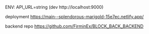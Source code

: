 ENV:
API_URL=string (dev http://localhost:9000)

deployment https://main--splendorous-marigold-15e7ec.netlify.app/

backend repo https://github.com/FirminEx/BLOCK_BACK_BACKEND
